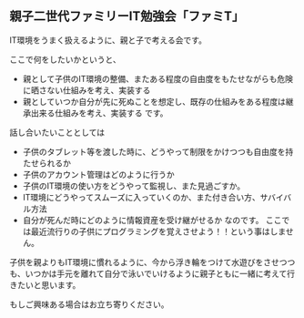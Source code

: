 ## 親子二世代ファミリーIT勉強会「ファミT」

IT環境をうまく扱えるように、親と子で考える会です。

ここで何をしたいかというと、

+ 親として子供のIT環境の整備、またある程度の自由度をもたせながらも危険に晒さない仕組みを考え、実装する
+ 親としていつか自分が先に死ぬことを想定し、既存の仕組みをある程度は継承出来る仕組みを考え、実装する です。

話し合いたいこととしては

+ 子供のタブレット等を渡した時に、どうやって制限をかけつつも自由度を持たせられるか
+ 子供のアカウント管理はどのように行うか
+ 子供のIT環境の使い方をどうやって監視し、また見過ごすか。
+ IT環境にどうやってスムーズに入っていくのか、また付き合い方、サバイバル方法
+ 自分が死んだ時にどのように情報資産を受け継がせるか
なのです。 ここでは最近流行りの子供にプログラミングを覚えさせよう！！という事はしません。

子供を親よりもIT環境に慣れるように、今から浮き輪をつけて水遊びをさせつつも、いつかは手元を離れて自分で泳いでいけるように親子ともに一緒に考えて行きたいと思います。

もしご興味ある場合はお立ち寄りください。
